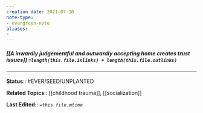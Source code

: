 ```yaml
---
creation date: 2021-07-30
note-type: 
- evergreen-note
aliases:
- 
---
```


##### [[A inwardly judgementful and outwardly accepting home creates trust issues]] `=length(this.file.inlinks) + length(this.file.outlinks)`



### <hr class="footnote"/>

**Status**:: #EVER/SEED/UNPLANTED 

**Related Topics**:: [[childhood trauma]], [[socialization]]
	
**Last Edited**:: *`=this.file.mtime`*
	
